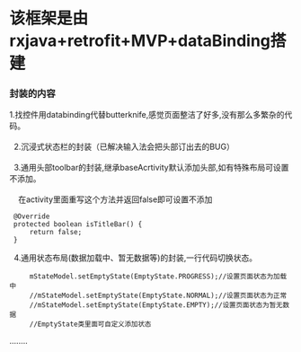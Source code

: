# 该框架是由rxjava+retrofit+MVP+dataBinding搭建

### 封装的内容
 1.找控件用databinding代替butterknife,感觉页面整洁了好多,没有那么多繁杂的代码。 <br>  
   <br>  
  2.沉浸式状态栏的封装（已解决输入法会把头部订出去的BUG）<br>  
   
  3.通用头部toolbar的封装,继承baseAcrtivity默认添加头部,如有特殊布局可设置不添加。<br>  
     在activity里面重写这个方法并返回false即可设置不添加<br>  
   ```
    @Override
    protected boolean isTitleBar() {
        return false;
    }
   ```
   
   4.通用状态布局(数据加载中、暂无数据等)的封装,一行代码切换状态。
   ```
        mStateModel.setEmptyState(EmptyState.PROGRESS);//设置页面状态为加载中
        //mStateModel.setEmptyState(EmptyState.NORMAL);//设置页面状态为正常
        //mStateModel.setEmptyState(EmptyState.EMPTY);//设置页面状态为暂无数据
        //EmptyState类里面可自定义添加状态
   ```
   
   ........
   

